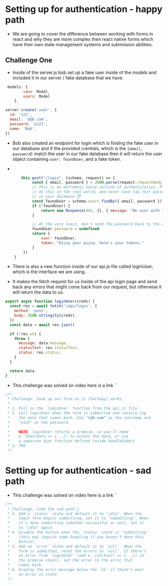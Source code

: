 # Setting up for authentication - happy path

- We are going to cover the difference between working with forms in react and why they are more complex then react native forms which have their own state management systems and submission abilities.

## Challenge One

- Inside of the server.js bob set up a fake user inside of the models and included it in our server / fake database that we have.

```js
 models: {
        vans: Model,
        users: Model
    },

server.create('user', {
  id: '123',
  email: 'b@b.com',
  password: 'p123',
  name: 'Bob',
})
```

- Bob also created an endpoint for login which is finding the fake user in our database and if the provided crentials, which is the `{email, password}` match the user in our fake database then it will return the user object containing `user: foundUser`, and a fake token.

-

```js
       this.post("/login", (schema, request) => {
            const { email, password } = JSON.parse(request.requestBody)
            // This is an extremely naive version of authentication. Please don't
            // do this in the real world, and never save raw text passwords
            // in your database 😇
            const foundUser = schema.users.findBy({ email, password })
            if (!foundUser) {
                return new Response(401, {}, { message: "No user with those credentials found!" })
            }

            // At the very least, don't send the password back to the client 😅
            foundUser.password = undefined
            return {
                user: foundUser,
                token: "Enjoy your pizza, here's your tokens."
            }
        })
    }
```

- There is also a new function inside of our api.js file called loginUser, which is the interface we are using.

- It makes the fetch request for us inside of the api login page and send back any errors that might come back from our request, but otherwise it will return the data to us.

```js
export async function loginUser(creds) {
  const res = await fetch('/api/login', {
    method: 'post',
    body: JSON.stringify(creds),
  })
  const data = await res.json()

  if (!res.ok) {
    throw {
      message: data.message,
      statusText: res.statusText,
      status: res.status,
    }
  }

  return data
}
```

- This challenge was solved on video here is a link ``

```js
/**
 * Challenge: hook up our form so it (halfway) works.
 *
 * 1. Pull in the `loginUser` function from the api.js file
 * 2. Call loginUser when the form is submitted and console.log
 *    the data that comes back. Use "b@b.com" as the username and
 *    "p123" as the password.
 *
 *    NOTE: loginUser returns a promise, so you'll need
 *    a .then(data => {...}) to access the data, or use
 *    a separate aync function defined inside handleSubmit
 * 3. TBA
 */
```

# Setting up for authentication - sad path

- This challenge was solved on video here is a link ``

```js
/**
 * Challenge: Code the sad path 🙁
 * 3. Add a `status` state and default it to "idle". When the
 *    login form begins submitting, set it to "submitting". When
 *    it's done submitting (whether successful or not), set it
 *    to "idle" again.
 * 4. Disable the button when the `status` state is "submitting"
 *    (this may require some Googling if you haven't done this
 *    before).
 * 5. Add an `error` state and default it to `null`. When the
 *    form is submitted, reset the errors to `null`. If there's
 *    an error from `loginUser` (add a .catch(err => {...}) in
 *    the promise chain), set the error to the error that
 *    comes back.
 * 6. Display the error.message below the `h1` if there's ever
 *    an error in state
 */
```
